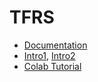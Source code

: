 # TFRS

- [Documentation](https://www.tensorflow.org/recommenders/api_docs/python/tfrs/all_symbols)
- [Intro1](https://blog.tensorflow.org/2020/09/introducing-tensorflow-recommenders.html), [Intro2](https://blog.tensorflow.org/2020/11/tensorflow-recommenders-scalable-retrieval-feature-interaction-modelling.html?fbclid=IwAR2T5kZj-gvtMQWa7NJykoJKZOE38og3zZWVZBoyC0tPPDCqPY8yN2o22-A)
- [Colab Tutorial](https://www.tensorflow.org/recommenders/examples/basic_retrieval)
